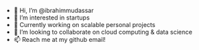 - 👋 Hi, I’m @ibrahimmudassar
- 👀 I’m interested in startups
- 🌱 Currently working on scalable personal projects
- 💞️ I’m looking to collaborate on cloud computing & data science
- 📫 Reach me at my github email!

<!---
ibrahimmudassar/ibrahimmudassar is a ✨ special ✨ repository because its `README.md` (this file) appears on your GitHub profile.
You can click the Preview link to take a look at your changes.
--->
